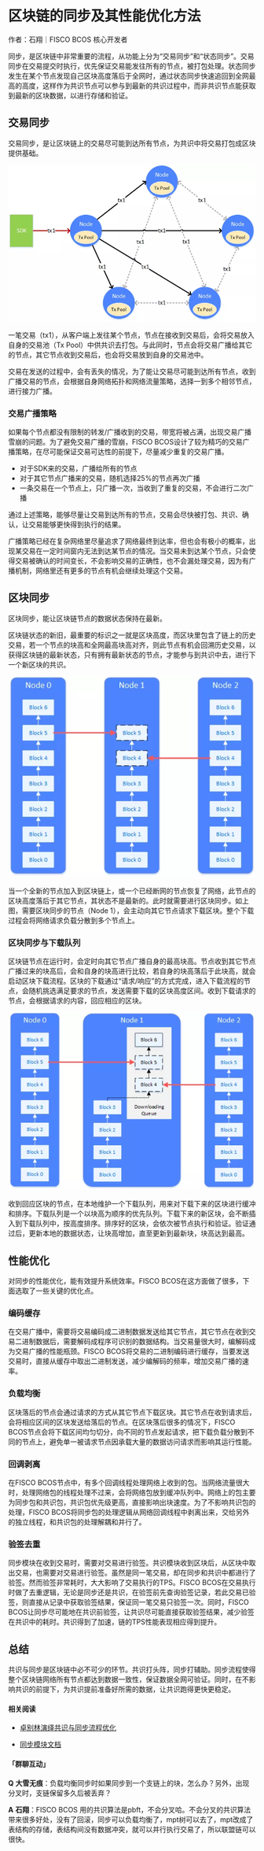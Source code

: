 # 区块链的同步及其性能优化方法

作者：石翔｜FISCO BCOS 核心开发者

同步，是区块链中非常重要的流程，从功能上分为“交易同步”和“状态同步”。交易同步在交易提交时执行，优先保证交易能发往所有的节点，被打包处理。状态同步发生在某个节点发现自己区块高度落后于全网时，通过状态同步快速追回到全网最高的高度，这样作为共识节点可以参与到最新的共识过程中，而非共识节点能获取到最新的区块数据，以进行存储和验证。

## 交易同步

交易同步，是让区块链上的交易尽可能到达所有节点，为共识中将交易打包成区块提供基础。

![](../../../../images/articles/sync_and_its_performance_optimization/IMG_5249.PNG)

一笔交易（tx1），从客户端上发往某个节点，节点在接收到交易后，会将交易放入自身的交易池（Tx Pool）中供共识去打包。与此同时，节点会将交易广播给其它的节点，其它节点收到交易后，也会将交易放到自身的交易池中。

交易在发送的过程中，会有丢失的情况，为了能让交易尽可能到达所有节点，收到广播交易的节点，会根据自身网络拓扑和网络流量策略，选择一到多个相邻节点，进行接力广播。

### 交易广播策略

如果每个节点都没有限制的转发/广播收到的交易，带宽将被占满，出现交易广播雪崩的问题。为了避免交易广播的雪崩，FISCO BCOS设计了较为精巧的交易广播策略，在尽可能保证交易可达性的前提下，尽量减少重复的交易广播。

- 对于SDK来的交易，广播给所有的节点
- 对于其它节点广播来的交易，随机选择25%的节点再次广播
- 一条交易在一个节点上，只广播一次，当收到了重复的交易，不会进行二次广播

通过上述策略，能够尽量让交易到达所有的节点，交易会尽快被打包、共识、确认，让交易能够更快得到执行的结果。

广播策略已经在复杂网络里尽量追求了网络最终到达率，但也会有极小的概率，出现某交易在一定时间窗内无法到达某节点的情况。当交易未到达某个节点，只会使得交易被确认的时间变长，不会影响交易的正确性，也不会漏处理交易，因为有广播机制，网络里还有更多的节点有机会继续处理这个交易。

## 区块同步

区块同步，能让区块链节点的数据状态保持在最新。

区块链状态的新旧，最重要的标识之一就是区块高度，而区块里包含了链上的历史交易，若一个节点的块高和全网最高块高对齐，则此节点有机会回溯历史交易，以获得区块链的最新状态，只有拥有最新状态的节点，才能参与到共识中去，进行下一个新区块的共识。

![](../../../../images/articles/sync_and_its_performance_optimization/IMG_5250.PNG)

当一个全新的节点加入到区块链上，或一个已经断网的节点恢复了网络，此节点的区块高度落后于其它节点，其状态不是最新的。此时就需要进行区块同步。如上图，需要区块同步的节点（Node 1），会主动向其它节点请求下载区块。整个下载过程会将网络请求负载分散到多个节点上。

### 区块同步与下载队列

区块链节点在运行时，会定时向其它节点广播自身的最高块高。节点收到其它节点广播过来的块高后，会和自身的块高进行比较，若自身的块高落后于此块高，就会启动区块下载流程。区块的下载通过“请求/响应”的方式完成，进入下载流程的节点，会随机挑选满足要求的节点，发送需要下载的区块高度区间。收到下载请求的节点，会根据请求的内容，回应相应的区块。

![](../../../../images/articles/sync_and_its_performance_optimization/IMG_5251.PNG)

收到回应区块的节点，在本地维护一个下载队列，用来对下载下来的区块进行缓冲和排序。下载队列是一个以块高为顺序的优先队列。下载下来的新区块，会不断插入到下载队列中，按高度排序。排序好的区块，会依次被节点执行和验证。验证通过后，更新本地的数据状态，让块高增加，直至更新到最新块，块高达到最高。

## 性能优化

对同步的性能优化，能有效提升系统效率。FISCO BCOS在这方面做了很多，下面选取了一些关键的优化点。

### 编码缓存

在交易广播中，需要将交易编码成二进制数据发送给其它节点，其它节点在收到交易二进制数据后，需要解码成程序可识别的数据结构。当交易量很大时，编解码成为交易广播的性能瓶颈。FISCO BCOS将交易的二进制编码进行缓存，当要发送交易时，直接从缓存中取出二进制发送，减少编解码的频率，增加交易广播的速率。

### 负载均衡

区块落后的节点会通过请求的方式从其它节点下载区块。其它节点在收到请求后，会将相应区间的区块发送给落后的节点。在区块落后很多的情况下，FISCO BCOS节点会将下载区间均匀切分，向不同的节点发起请求，把下载负载分散到不同的节点上，避免单一被请求节点因承载大量的数据访问请求而影响其运行性能。

### **回调剥离**

在FISCO BCOS节点中，有多个回调线程处理网络上收到的包。当网络流量很大时，处理网络包的线程处理不过来，会将网络包放到缓冲队列中。网络上的包主要为同步包和共识包，共识包优先级更高，直接影响出块速度。为了不影响共识包的处理，FISCO BCOS将同步包的处理逻辑从网络回调线程中剥离出来，交给另外的独立线程，和共识包的处理解耦和并行了。

### **验签去重**

同步模块在收到交易时，需要对交易进行验签。共识模块收到区块后，从区块中取出交易，也需要对交易进行验签。虽然是同一笔交易，却在同步和共识中都进行了验签。然而验签非常耗时，大大影响了交易执行的TPS。FISCO BCOS在交易执行时做了去重逻辑，无论是同步还是共识，在验签前先查询验签记录，若此交易已验签，则直接从记录中获取验签结果，保证同一笔交易只验签一次。同时，FISCO BCOS让同步尽可能地在共识前验签，让共识尽可能直接获取验签结果，减少验签在共识中的耗时。共识得到了加速，链的TPS性能表现相应得到提升。

## 总结

共识与同步是区块链中必不可少的环节。共识打头阵，同步打辅助。同步流程使得整个区块链网络所有节点都达到数据一致性，保证数据全网可验证。同时，在不影响共识的前提下，为共识提前准备好所需的数据，让共识跑得更快更稳定。

#### 相关阅读

- [卓别林演绎共识与同步流程优化](./articles/3_features/31_performance/consensus_and_sync_process_optimization.md)

- [同步模块文档](https://fisco-bcos-documentation.readthedocs.io/zh_CN/latest/docs/design/sync/sync.html)

#### 「群聊互动」

 **Q**  **大雪无痕**：负载均衡同步时如果同步到一个支链上的块，怎么办？另外，出现分叉时，支链保留多久后被丢弃？

 **A**  **石翔**：FISCO BCOS 用的共识算法是pbft，不会分叉哈。不会分叉的共识算法带来很多好处，没有了回滚，同步可以负载均衡了，mpt树可以去了，mpt改成了表结构的存储，表结构间没有数据冲突，就可以并行执行交易了，所以联盟链可以很快。